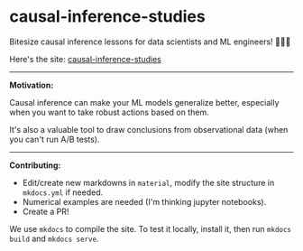 # causal-inference-studies

Bitesize causal inference lessons for data scientists and ML engineers! :dart::dart::dart:

Here's the site: [causal-inference-studies](https://emiliomaddalena.github.io/causal-inference-studies/)

---

**Motivation:**

Causal inference can make your ML models generalize better, especially when you want to take robust actions based on them.

It's also a valuable tool to draw conclusions from observational data (when you can't run A/B tests).

---

**Contributing:** 

- Edit/create new markdowns in `material`, modify the site structure in `mkdocs.yml` if needed.
- Numerical examples are needed (I'm thinking jupyter notebooks).
- Create a PR! 

We use `mkdocs` to compile the site. To test it locally, install it, then run `mkdocs build` and `mkdocs serve`.